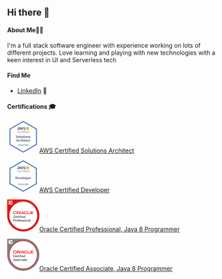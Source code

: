 ## Hi there 👋

#### About Me👨‍💻

I'm a full stack software engineer with experience working on lots of different projects.
Love learning and playing with new technologies with a keen interest in UI and Serverless tech

#### Find Me

- <a href="https://www.linkedin.com/in/kenneth-neary/">LinkedIn</a> 💼

#### Certifications 🎓

<a href="https://www.youracclaim.com/badges/92a4235e-d698-4d14-b2b9-5655ee782bf5"><img width="75" height="75" src="https://github.com/kennethneary/kennethneary/blob/master/images/certs/aws-certified-solutions-architect-associate.png">AWS Certified Solutions Architect</a><be/>

<a href="https://www.youracclaim.com/badges/5f08da96-5cc0-450c-98db-70d0ac9841f9"><img width="75" height="75" src="https://github.com/kennethneary/kennethneary/blob/master/images/certs/aws-certified-developer-associate.png">AWS Certified Developer</a>

<a href="https://www.youracclaim.com/badges/617f88c2-fbc6-47f8-8c3a-acbf9f718e66"><img width="75" height="75" src="https://github.com/kennethneary/kennethneary/blob/master/images/certs/oracle-certified-professional-java-se-8-programmer.png">Oracle Certified Professional, Java 8 Programmer</a>

<a href="https://www.youracclaim.com/badges/d18586fc-6605-4c43-9c3c-72841406dbfa"><img width="75" height="75" src="https://github.com/kennethneary/kennethneary/blob/master/images/certs/oracle-certified-associate-java-se-8-programmer.png">Oracle Certified Associate, Java 8 Programmer</a>
